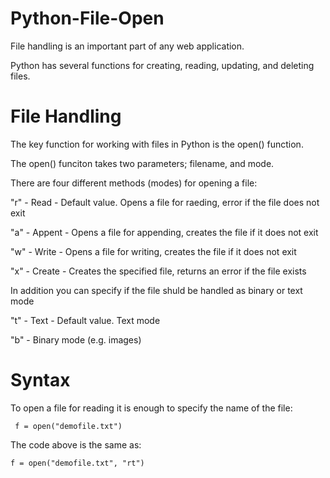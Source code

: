 # Python-File-Open
File handling is an important part of any web application.

Python has several functions for creating, reading, updating, and deleting files.

# File Handling
The key function for working with files in Python is the open() function.

The open() funciton takes two parameters; filename, and mode.

There are four different methods (modes) for opening a file:

"r" - Read - Default value. Opens a file for raeding, error if the file does not exit

"a" - Appent - Opens a file for appending, creates the file if it does not exit

"w" - Write - Opens a file for writing, creates the file if it does not exit

"x" - Create - Creates the specified file, returns an error if the file exists

In addition you can specify if the file shuld be handled as binary or text mode

"t" - Text - Default value. Text mode

"b" - Binary mode (e.g. images)


# Syntax
To open a file for reading it is enough to specify the name of the file:

     f = open("demofile.txt")

The code above is the same as:

    f = open("demofile.txt", "rt")